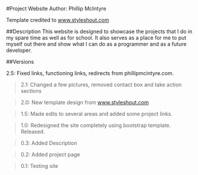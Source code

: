 #Project Website
Author: Phillip McIntyre

Template credited to www.styleshout.com

##Description
This website is designed to showcase the projects
that I do in my spare time as well as for school. It
also serves as a place for me to put myself out there
and show what I can do as a programmer and as a future
developer.

##Versions

2.5: Fixed links, functioning links, redirects from phillipmcintyre.com.

> 2.1: Changed a few pictures, removed contact box and take action sections

> 2.0: New template design from www.styleshout.com

> 1.5: Made edits to several areas and added some project links.

> 1.0: Redesigned the site completely using bootstrap template. Released.

> 0.3: Added Description

> 0.2: Added project page

> 0.1: Testing site
